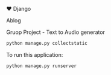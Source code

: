  ♥️ Django

Ablog

Gruop Project - Text to Audio generator

```python
python manage.py collectstatic
```

To run this application:

```python
python manage.py runserver
```
